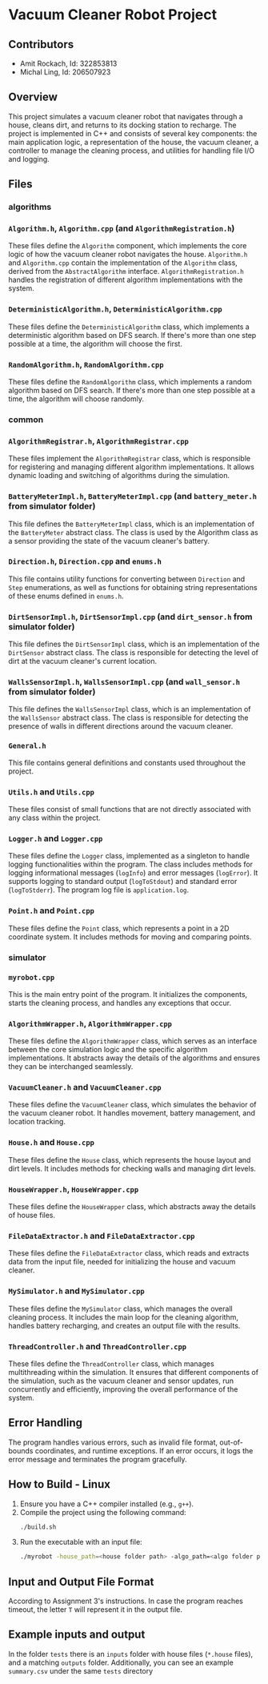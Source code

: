 # Vacuum Cleaner Robot Project

## Contributors

- Amit Rockach, Id: 322853813
- Michal Ling, Id: 206507923

## Overview

This project simulates a vacuum cleaner robot that navigates through a house, cleans dirt, and returns to its docking station to recharge. The project is implemented in C++ and consists of several key components: the main application logic, a representation of the house, the vacuum cleaner, a controller to manage the cleaning process, and utilities for handling file I/O and logging.

## Files

### algorithms
### `Algorithm.h`, `Algorithm.cpp` (and `AlgorithmRegistration.h`)

These files define the `Algorithm` component, which implements the core logic of how the vacuum cleaner robot navigates the house. `Algorithm.h` and `Algorithm.cpp` contain the implementation of the `Algorithm` class, derived from the `AbstractAlgorithm` interface. `AlgorithmRegistration.h` handles the registration of different algorithm implementations with the system.

### `DeterministicAlgorithm.h`, `DeterministicAlgorithm.cpp`

These files define the `DeterministicAlgorithm` class, which implements a deterministic algorithm based on DFS search. If there's more than one step possible at a time, the algorithm will choose the first. 

### `RandomAlgorithm.h`, `RandomAlgorithm.cpp`
These files define the `RandomAlgorithm` class, which implements a random algorithm based on DFS search. If there's more than one step possible at a time, the algorithm will choose randomly.

### common
### `AlgorithmRegistrar.h`, `AlgorithmRegistrar.cpp`
These files implement the `AlgorithmRegistrar` class, which is responsible for registering and managing different algorithm implementations. It allows dynamic loading and switching of algorithms during the simulation.

### `BatteryMeterImpl.h`, `BatteryMeterImpl.cpp` (and `battery_meter.h` from simulator folder)

This file defines the `BatteryMeterImpl` class, which is an implementation of the `BatteryMeter` abstract class. The class is used by the Algorithm class as a sensor providing the state of the vacuum cleaner's battery.

### `Direction.h`, `Direction.cpp` and `enums.h`

This file contains utility functions for converting between `Direction` and `Step` enumerations, as well as functions for obtaining string representations of these enums defined in `enums.h`.

### `DirtSensorImpl.h`, `DirtSensorImpl.cpp` (and `dirt_sensor.h` from simulator folder)

This file defines the `DirtSensorImpl` class, which is an implementation of the `DirtSensor` abstract class. The class is responsible for detecting the level of dirt at the vacuum cleaner's current location.

### `WallsSensorImpl.h`, `WallsSensorImpl.cpp` (and `wall_sensor.h` from simulator folder)

This file defines the `WallsSensorImpl` class, which is an implementation of the `WallsSensor` abstract class. The class is responsible for detecting the presence of walls in different directions around the vacuum cleaner.

### `General.h`

This file contains general definitions and constants used throughout the project.

### `Utils.h` and `Utils.cpp`

These files consist of small functions that are not directly associated with any class within the project.

### `Logger.h` and `Logger.cpp`

These files define the `Logger` class, implemented as a singleton to handle logging functionalities within the program. The class includes methods for logging informational messages (`logInfo`) and error messages (`logError`). It supports logging to standard output (`logToStdout`) and standard error (`logToStderr`). The program log file is `application.log`.

### `Point.h` and `Point.cpp`

These files define the `Point` class, which represents a point in a 2D coordinate system. It includes methods for moving and comparing points.

### simulator

### `myrobot.cpp`

This is the main entry point of the program. It initializes the components, starts the cleaning process, and handles any exceptions that occur.

### `AlgorithmWrapper.h`, `AlgorithmWrapper.cpp` 

These files define the `AlgorithmWrapper` class, which serves as an interface between the core simulation logic and the specific algorithm implementations. It abstracts away the details of the algorithms and ensures they can be interchanged seamlessly.

### `VacuumCleaner.h` and `VacuumCleaner.cpp`

These files define the `VacuumCleaner` class, which simulates the behavior of the vacuum cleaner robot. It handles movement, battery management, and location tracking.

### `House.h` and `House.cpp`

These files define the `House` class, which represents the house layout and dirt levels. It includes methods for checking walls and managing dirt levels.

### `HouseWrapper.h`, `HouseWrapper.cpp`

These files define the `HouseWrapper` class, which abstracts away the details of house files.

### `FileDataExtractor.h` and `FileDataExtractor.cpp`

These files define the `FileDataExtractor` class, which reads and extracts data from the input file, needed for initializing the house and vacuum cleaner.

### `MySimulator.h` and `MySimulator.cpp`

These files define the `MySimulator` class, which manages the overall cleaning process. It includes the main loop for the cleaning algorithm, handles battery recharging, and creates an output file with the results.

### `ThreadController.h` and `ThreadController.cpp`

These files define the `ThreadController` class, which manages multithreading within the simulation. It ensures that different components of the simulation, such as the vacuum cleaner and sensor updates, run concurrently and efficiently, improving the overall performance of the system.


## Error Handling

The program handles various errors, such as invalid file format, out-of-bounds coordinates, and runtime exceptions. If an error occurs, it logs the error message and terminates the program gracefully.

## How to Build - Linux

1. Ensure you have a C++ compiler installed (e.g., `g++`).
2. Compile the project using the following command:
   ```sh
   ./build.sh
   ```
3. Run the executable with an input file:
   ```sh
   ./myrobot -house_path=<house folder path> -algo_path=<algo folder path>
   ```

## Input and Output File Format

According to Assignment 3's instructions.
In case the program reaches timeout, the letter `T` will represent it in the output file. 

## Example inputs and output

In the folder `tests` there is an `inputs` folder with house files (`*.house` files), and a matching `outputs` folder.
Additionally, you can see an example `summary.csv` under the same `tests` directory
